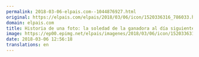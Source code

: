 ```yaml
---
permalink: 2018-03-06-elpais.com--1044876927.html
original: https://elpais.com/elpais/2018/03/06/icon/1520336316_786033.html#?ref=rss&format=simple&link=link
domain: elpais.com
title: Historia de una foto: la soledad de la ganadora al día siguiente del Oscar
image: https://ep00.epimg.net/elpais/imagenes/2018/03/06/icon/1520336316_786033_1520336496_rrss_normal.jpg
date: 2018-03-06 12:56:18
translations: en
---
```


